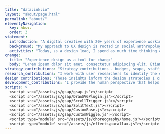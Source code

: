 ```yaml
---
title: "data:ink:io"
layout: "about/page.html"
permalink: "about/"
eleventyNavigation:
  key: About
  order: 3
statement:
  introduction: "A digital creative with 20+ years of experience working with user researchers, designers, and developers to deliver digital products and services. I approach design challenges from a systems perspective, using ethnographic methods of inquiry to uncover the common thread connecting patterns of human behavior."
  background: "My approach to UX design is rooted in social anthropology. As a student I explored the ongoing dialog between language, tool use, and human behavior. Those years spent studying the interrelationships between different models of the human being continue to shape my values and methods as a designer today."
  activities: "Today, as a design lead, I spend as much time thinking about UI pixels and UX flows as I do sitting in workshops and boardrooms, discussing clients’ needs, technical constraints, product strategy, and business objectives. I encourage my teams to play, remix, and look at things sideways—using customer and business insights, brand, storytelling, and human centered design to deliver award-winning digital design solutions."
change:
  title: "Experience design as a tool for change"
  body: "Lorem ipsum dolor sit amet, consectetur adipiscing elit. Etiam ullamcorper sollicitudin feugiat. Curabitur congue metus ut bibendum commodo. Proin rhoncus suscipit mollis. Cras euismod eu odio a molestie. Sed bibendum eros fermentum, volutpat mauris eu, sollicitudin dui. Integer sit amet rhoncus tortor. Donec luctus id metus vel suscipit. Curabitur et massa in mauris ullamcorper congue in nec sem. Morbi facilisis scelerisque ex, non sollicitudin urna dictum imperdiet."
strategy_contributions: "Strategy contributions - budget, scope, staffing"
research_contributions: "I work with user researchers to identify the questions and hypotheses that will uncover insights into human behavior."
design_contributions: "Those insights inform the design strategies I create to lead designers to solutions."
development_contributions: "I provide the human perspective that helps engineers realize what is possible"
scripts: >
  <script src="/assets/js/gsap/gsap.js"></script>
  <script src="/assets/js/gsap/DrawSVGPlugin.js"></script>
  <script src="/assets/js/gsap/ScrollTrigger.js"></script>
  <script src="/assets/js/gsap/SplitText.js"></script>
  <script src="/assets/js/gsap/CustomEase.js"></script>
  <script src="/assets/js/gsap/CustomWiggle.js"></script>
  <script type="module" src="/assets/js/choreography/home.js"></script>
  <script type="module" src="/assets/js/effects/parallax.js"></script>
---
```


<!-- @format -->
